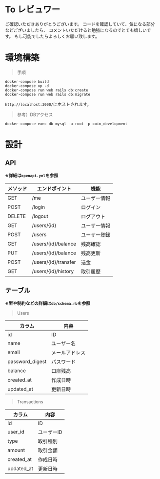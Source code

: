 # To レビュワー
ご確認いただきありがとうございます。
コードを確認していて、気になる部分などございましたら、
コメントいただけると勉強になるのでとても嬉しいです。
もし可能でしたらよろしくお願い致します。

# 環境構築

> 手順
```
docker-compose build
docker-compose up -d
docker-compose run web rails db:create
docker-compose run web rails db:migrate
```

`http://localhost:3000/`にホストされます。

> 参考）DBアクセス
```
docker-compose exec db mysql -u root -p coin_development
```

# 設計
## API
**※詳細は`openapi.yml`を参照**

| メソッド |  エンドポイント  |  機能  |
|-|-|-|
| GET | /me | ユーザー情報 |
| POST | /login | ログイン |
| DELETE | /logout | ログアウト |
| GET | /users/{id} | ユーザー情報 |
| POST | /users | ユーザー登録 |
| GET | /users/{id}/balance | 残高確認 |
| PUT | /users/{id}/balance | 残高更新 |
| POST | /users/{id}/transfer | 送金 |
| GET | /users/{id}/history | 取引履歴 |


## テーブル
**※型や制約などの詳細は`db/schema.rb`を参照**

> Users

|  カラム  |  内容  |
|-|-|
| id | ID |
| name | ユーザー名 |
| email | メールアドレス |
| password_digest | パスワード |
| balance | 口座残高 |
| created_at | 作成日時 |
| updated_at | 更新日時 |
> Transactions

|  カラム  |  内容  |
|-|-|
| id | ID |
| user_id | ユーザーID |
| type | 取引種別 |
| amount | 取引金額 |
| created_at | 作成日時 |
| updated_at | 更新日時 |
